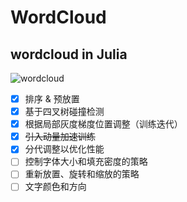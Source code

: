 # WordCloud
wordcloud in Julia
---
![wordcloud](res/qzw.png)

* [x] 排序 & 预放置
* [x] 基于四叉树碰撞检测
* [x] 根据局部灰度梯度位置调整（训练迭代）
* [x] ~~引入动量加速训练~~
* [x] 分代调整以优化性能
* [ ] 控制字体大小和填充密度的策略
* [ ] 重新放置、旋转和缩放的策略
* [ ] 文字颜色和方向